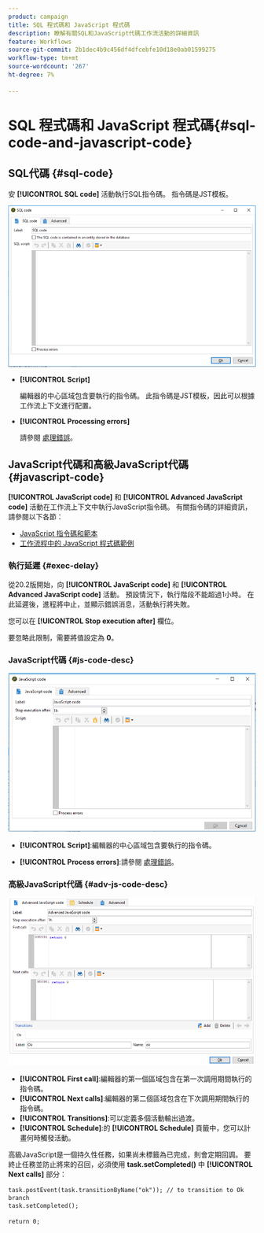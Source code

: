 ```yaml
---
product: campaign
title: SQL 程式碼和 JavaScript 程式碼
description: 瞭解有關SQL和JavaScript代碼工作流活動的詳細資訊
feature: Workflows
source-git-commit: 2b1dec4b9c456df4dfcebfe10d18e0ab01599275
workflow-type: tm+mt
source-wordcount: '267'
ht-degree: 7%

---
```


# SQL 程式碼和 JavaScript 程式碼{#sql-code-and-javascript-code}



## SQL代碼 {#sql-code}

安 **[!UICONTROL SQL code]** 活動執行SQL指令碼。 指令碼是JST模板。

![](assets/sql_code.png)

* **[!UICONTROL Script]**

   編輯器的中心區域包含要執行的指令碼。 此指令碼是JST模板，因此可以根據工作流上下文進行配置。

* **[!UICONTROL Processing errors]**

   請參閱 [處理錯誤](monitor-workflow-execution.md#processing-errors)。

## JavaScript代碼和高級JavaScript代碼 {#javascript-code}

**[!UICONTROL JavaScript code]** 和 **[!UICONTROL Advanced JavaScript code]** 活動在工作流上下文中執行JavaScript指令碼。 有關指令碼的詳細資訊，請參閱以下各節：

* [JavaScript 指令碼和範本](javascript-scripts-and-templates.md)
* [工作流程中的 JavaScript 程式碼範例](javascript-in-workflows.md)

### 執行延遲 {#exec-delay}

從20.2版開始，向 **[!UICONTROL JavaScript code]** 和 **[!UICONTROL Advanced JavaScript code]** 活動。 預設情況下，執行階段不能超過1小時。 在此延遲後，進程將中止，並顯示錯誤消息，活動執行將失敗。

您可以在 **[!UICONTROL Stop execution after]** 欄位。

要忽略此限制，需要將值設定為 **0**。

### JavaScript代碼 {#js-code-desc}

![](assets/javascript_code.png)

* **[!UICONTROL Script]**:編輯器的中心區域包含要執行的指令碼。

* **[!UICONTROL Process errors]**:請參閱 [處理錯誤](monitor-workflow-execution.md#processing-errors)。

### 高級JavaScript代碼 {#adv-js-code-desc}

![](assets/advanced_javascript_code.png)

* **[!UICONTROL First call]**:編輯器的第一個區域包含在第一次調用期間執行的指令碼。
* **[!UICONTROL Next calls]**:編輯器的第二個區域包含在下次調用期間執行的指令碼。
* **[!UICONTROL Transitions]**:可以定義多個活動輸出過渡。
* **[!UICONTROL Schedule]**:的 **[!UICONTROL Schedule]** 頁籤中，您可以計畫何時觸發活動。

高級JavaScript是一個持久性任務，如果尚未標籤為已完成，則會定期回調。 要終止任務並防止將來的召回，必須使用 **task.setCompleted()** 中 **[!UICONTROL Next calls]** 部分：

```
task.postEvent(task.transitionByName("ok")); // to transition to Ok branch
task.setCompleted();

return 0;
```
